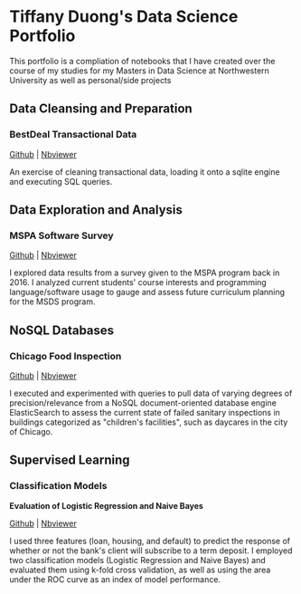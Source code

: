 # Tiffany Duong's Data Science Portfolio
This portfolio is a compliation of notebooks that I have created over the course of my studies for my Masters in Data Science at Northwestern University as well as personal/side projects<br>

## Data Cleansing and Preparation
### BestDeal Transactional Data
[Github](https://github.com/tiffduong/Data_Science_Portfolio/blob/master/MSDS%20-%20Database%20Systems%20%26%20Preparation/Assignment_2_-_Data_Preparation_and_Cleansing.ipynb "Github") | [Nbviewer](https://nbviewer.jupyter.org/github/tiffduong/Data_Science_Portfolio/blob/master/MSDS%20-%20Database%20Systems%20%26%20Preparation/Assignment_2_-_Data_Preparation_and_Cleansing.ipynb "Nbviewer")

An exercise of cleaning transactional data, loading it onto a sqlite engine and executing SQL queries.


## Data Exploration and Analysis
### MSPA Software Survey 
[Github](https://github.com/tiffduong/Data_Science_Portfolio/blob/master/MSDS%20-%20Practical%20Machine%20Learning/Assignment_1_-_MSPA_Software_Survey_Analysis/Assignment_1.ipynb "Github") | [Nbviewer](https://nbviewer.jupyter.org/github/tiffduong/Data_Science_Portfolio/blob/master/MSDS%20-%20Practical%20Machine%20Learning/Assignment_1_-_MSPA_Software_Survey_Analysis/Assignment_1.ipynb "Nbviewer")

I explored data results from a survey given to the MSPA program back in 2016. I analyzed current students' course interests and programming language/software usage to gauge and assess future curriculum planning for the MSDS program.

## NoSQL Databases
### Chicago Food Inspection
[Github](https://github.com/tiffduong/Data_Science_Portfolio/blob/master/MSDS%20-%20Database%20Systems%20%26%20Preparation/Assignment_1_-_Querying_Data_Stored_on_a_NoSQL_Database.ipynb "Github") | [Nbviewer](https://nbviewer.jupyter.org/github/tiffduong/Data_Science_Portfolio/blob/master/MSDS%20-%20Database%20Systems%20%26%20Preparation/Assignment_1_-_Querying_Data_Stored_on_a_NoSQL_Database.ipynb "Nbviewer")

I executed and experimented with queries to pull data of varying degrees of precision/relevance from a NoSQL document-oriented database engine ElasticSearch to assess the current state of failed sanitary inspections in buildings categorized as "children's facilities", such as daycares in the city of Chicago.

## Supervised Learning
### Classification Models
<b> Evaluation of Logistic Regression and Naive Bayes </b> 

[Github](https://github.com/tiffduong/Data_Science_Portfolio/blob/master/MSDS%20-%20Practical%20Machine%20Learning/Assignment%202%20-Evaluating%20Classification%20Models/Assignment%202%20-%20Evaluating%20Classification%20Models.ipynb "Github") | [Nbviewer](https://nbviewer.jupyter.org/github/tiffduong/Data_Science_Portfolio/blob/master/MSDS%20-%20Practical%20Machine%20Learning/Assignment%202%20-Evaluating%20Classification%20Models/Assignment%202%20-%20Evaluating%20Classification%20Models.ipynb "Nbviewer")

I used three features (loan, housing, and default) to predict the response of whether or not the bank's client will subscribe to a term deposit. I employed two classification models (Logistic Regression and Naive Bayes) and evaluated them using k-fold cross validation, as well as using the area under the ROC curve as an index of model performance.
